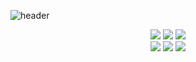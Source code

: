 ![header](https://capsule-render.vercel.app/api?type=soft&color=094507&height=300&text=Hello,%20HYEON👋&fontColor=ffffff)

<div align="center">
  
<p>
 <img src="https://img.shields.io/badge/-React-yellow?style=for-the-badge&color=61DAFB&logo=React&logoColor=black"> <img src="https://img.shields.io/badge/-Typescript-yellow?style=for-the-badge&color=3178C6&logo=Typescript&logoColor=white" /> <img src="https://img.shields.io/badge/-Next.JS-yellow?style=for-the-badge&color=000000&logo=Next.js&logoColor=white"/>
  <br/>
 <img src="https://img.shields.io/badge/-JavaScript-yellow?style=for-the-badge&color=F7DF1E&logo=JavaScript&logoColor=black"/> <img src="https://img.shields.io/badge/-HTML5-yellow?style=for-the-badge&color=E34F26&logo=HTML5&logoColor=white"/> <img src="https://img.shields.io/badge/-SCSS-yellow?style=for-the-badge&color=CC6699&logo=Sass&logoColor=white"/>
  </p>
 </div>
 
